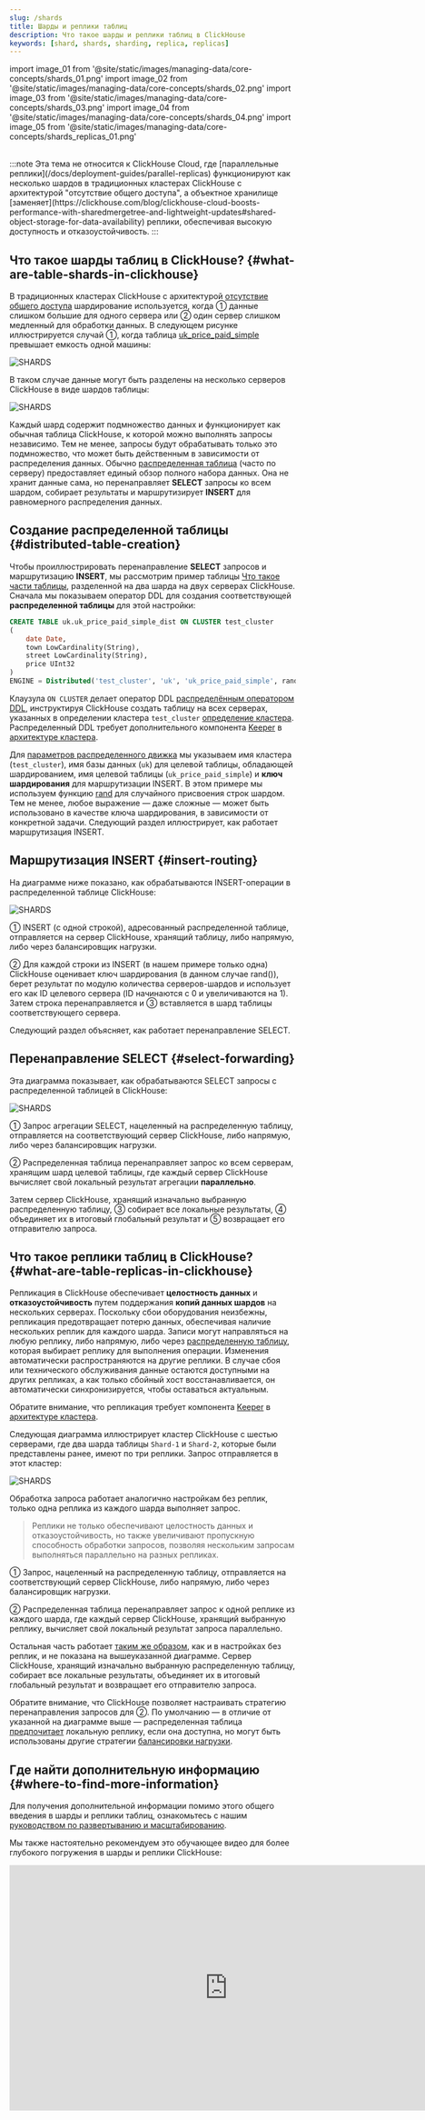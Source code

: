 ```yaml
---
slug: /shards
title: Шарды и реплики таблиц
description: Что такое шарды и реплики таблиц в ClickHouse
keywords: [shard, shards, sharding, replica, replicas]
---
```


import image_01 from '@site/static/images/managing-data/core-concepts/shards_01.png'
import image_02 from '@site/static/images/managing-data/core-concepts/shards_02.png'
import image_03 from '@site/static/images/managing-data/core-concepts/shards_03.png'
import image_04 from '@site/static/images/managing-data/core-concepts/shards_04.png'
import image_05 from '@site/static/images/managing-data/core-concepts/shards_replicas_01.png'

<br/>
:::note
Эта тема не относится к ClickHouse Cloud, где [параллельные реплики](/docs/deployment-guides/parallel-replicas) функционируют как несколько шардов в традиционных кластерах ClickHouse с архитектурой "отсутствие общего доступа", а объектное хранилище [заменяет](https://clickhouse.com/blog/clickhouse-cloud-boosts-performance-with-sharedmergetree-and-lightweight-updates#shared-object-storage-for-data-availability) реплики, обеспечивая высокую доступность и отказоустойчивость.
:::

## Что такое шарды таблиц в ClickHouse? {#what-are-table-shards-in-clickhouse}

В традиционных кластерах ClickHouse с архитектурой [отсутствие общего доступа](https://en.wikipedia.org/wiki/Shared-nothing_architecture) шардирование используется, когда ① данные слишком большие для одного сервера или ② один сервер слишком медленный для обработки данных. В следующем рисунке иллюстрируется случай ①, когда таблица [uk_price_paid_simple](/parts) превышает емкость одной машины:  

<img src={image_01} alt='SHARDS' class='image' />
<br/>

В таком случае данные могут быть разделены на несколько серверов ClickHouse в виде шардов таблицы:

<img src={image_02} alt='SHARDS' class='image' />
<br/>

Каждый шард содержит подмножество данных и функционирует как обычная таблица ClickHouse, к которой можно выполнять запросы независимо. Тем не менее, запросы будут обрабатывать только это подмножество, что может быть действенным в зависимости от распределения данных. Обычно [распределенная таблица](/docs/engines/table-engines/special/distributed) (часто по серверу) предоставляет единый обзор полного набора данных. Она не хранит данные сама, но перенаправляет **SELECT** запросы ко всем шардом, собирает результаты и маршрутизирует **INSERT** для равномерного распределения данных.

## Создание распределенной таблицы {#distributed-table-creation}

Чтобы проиллюстрировать перенаправление **SELECT** запросов и маршрутизацию **INSERT**, мы рассмотрим пример таблицы [Что такое части таблицы](/parts), разделенной на два шарда на двух серверах ClickHouse. Сначала мы показываем оператор DDL для создания соответствующей **распределенной таблицы** для этой настройки:

```sql
CREATE TABLE uk.uk_price_paid_simple_dist ON CLUSTER test_cluster
(
    date Date,
    town LowCardinality(String),
    street LowCardinality(String),
    price UInt32
)
ENGINE = Distributed('test_cluster', 'uk', 'uk_price_paid_simple', rand())
```

Клаузула `ON CLUSTER` делает оператор DDL [распределённым оператором DDL](/docs/sql-reference/distributed-ddl), инструктируя ClickHouse создать таблицу на всех серверах, указанных в определении кластера `test_cluster` [определение кластера](/docs/architecture/horizontal-scaling#replication-and-sharding-configuration). Распределенный DDL требует дополнительного компонента [Keeper](https://clickhouse.com/clickhouse/keeper) в [архитектуре кластера](/docs/architecture/horizontal-scaling#architecture-diagram).

Для [параметров распределенного движка](/docs/engines/table-engines/special/distributed#distributed-parameters) мы указываем имя кластера (`test_cluster`), имя базы данных (`uk`) для целевой таблицы, обладающей шардированием, имя целевой таблицы (`uk_price_paid_simple`) и **ключ шардирования** для маршрутизации INSERT. В этом примере мы используем функцию [rand](/sql-reference/functions/random-functions#rand) для случайного присвоения строк шардом. Тем не менее, любое выражение — даже сложные — может быть использовано в качестве ключа шардирования, в зависимости от конкретной задачи. Следующий раздел иллюстрирует, как работает маршрутизация INSERT.

## Маршрутизация INSERT {#insert-routing}

На диаграмме ниже показано, как обрабатываются INSERT-операции в распределенной таблице ClickHouse:

<img src={image_03} alt='SHARDS' class='image' />
<br/>

① INSERT (с одной строкой), адресованный распределенной таблице, отправляется на сервер ClickHouse, хранящий таблицу, либо напрямую, либо через балансировщик нагрузки.

② Для каждой строки из INSERT (в нашем примере только одна) ClickHouse оценивает ключ шардирования (в данном случае rand()), берет результат по модулю количества серверов-шардов и использует его как ID целевого сервера (ID начинаются с 0 и увеличиваются на 1). Затем строка перенаправляется и ③ вставляется в шард таблицы соответствующего сервера.

Следующий раздел объясняет, как работает перенаправление SELECT.

## Перенаправление SELECT {#select-forwarding}

Эта диаграмма показывает, как обрабатываются SELECT запросы с распределенной таблицей в ClickHouse:

<img src={image_04} alt='SHARDS' class='image' />
<br/>

① Запрос агрегации SELECT, нацеленный на распределенную таблицу, отправляется на соответствующий сервер ClickHouse, либо напрямую, либо через балансировщик нагрузки.

② Распределенная таблица перенаправляет запрос ко всем серверам, хранящим шард целевой таблицы, где каждый сервер ClickHouse вычисляет свой локальный результат агрегации **параллельно**.

Затем сервер ClickHouse, хранящий изначально выбранную распределенную таблицу, ③ собирает все локальные результаты, ④ объединяет их в итоговый глобальный результат и ⑤ возвращает его отправителю запроса.

## Что такое реплики таблиц в ClickHouse? {#what-are-table-replicas-in-clickhouse}

Репликация в ClickHouse обеспечивает **целостность данных** и **отказоустойчивость** путем поддержания **копий данных шардов** на нескольких серверах. Поскольку сбои оборудования неизбежны, репликация предотвращает потерю данных, обеспечивая наличие нескольких реплик для каждого шарда. Записи могут направляться на любую реплику, либо напрямую, либо через [распределенную таблицу](#distributed-table-creation), которая выбирает реплику для выполнения операции. Изменения автоматически распространяются на другие реплики. В случае сбоя или технического обслуживания данные остаются доступными на других репликах, а как только сбойный хост восстанавливается, он автоматически синхронизируется, чтобы оставаться актуальным.

Обратите внимание, что репликация требует компонента [Keeper](https://clickhouse.com/clickhouse/keeper) в [архитектуре кластера](/docs/architecture/horizontal-scaling#architecture-diagram).

Следующая диаграмма иллюстрирует кластер ClickHouse с шестью серверами, где два шарда таблицы `Shard-1` и `Shard-2`, которые были представлены ранее, имеют по три реплики. Запрос отправляется в этот кластер:

<img src={image_05} alt='SHARDS' class='image' />
<br/>

Обработка запроса работает аналогично настройкам без реплик, только одна реплика из каждого шарда выполняет запрос.

> Реплики не только обеспечивают целостность данных и отказоустойчивость, но также увеличивают пропускную способность обработки запросов, позволяя нескольким запросам выполняться параллельно на разных репликах.

① Запрос, нацеленный на распределенную таблицу, отправляется на соответствующий сервер ClickHouse, либо напрямую, либо через балансировщик нагрузки.

② Распределенная таблица перенаправляет запрос к одной реплике из каждого шарда, где каждый сервер ClickHouse, хранящий выбранную реплику, вычисляет свой локальный результат запроса параллельно.

Остальная часть работает [таким же образом](#select-forwarding), как и в настройках без реплик, и не показана на вышеуказанной диаграмме. Сервер ClickHouse, хранящий изначально выбранную распределенную таблицу, собирает все локальные результаты, объединяет их в итоговый глобальный результат и возвращает его отправителю запроса.

Обратите внимание, что ClickHouse позволяет настраивать стратегию перенаправления запросов для ②. По умолчанию — в отличие от указанной на диаграмме выше — распределенная таблица [предпочитает](/docs/operations/settings/settings#prefer_localhost_replica) локальную реплику, если она доступна, но могут быть использованы другие стратегии [балансировки нагрузки](/docs/operations/settings/settings#load_balancing).

## Где найти дополнительную информацию {#where-to-find-more-information}

Для получения дополнительной информации помимо этого общего введения в шарды и реплики таблиц, ознакомьтесь с нашим [руководством по развертыванию и масштабированию](/docs/architecture/horizontal-scaling). 

Мы также настоятельно рекомендуем это обучающее видео для более глубокого погружения в шарды и реплики ClickHouse:

<iframe width="768" height="432" src="https://www.youtube.com/embed/vBjCJtw_Ei0?si=WqopTrnti6usCMRs" title="YouTube video player" frameborder="0" allow="accelerometer; autoplay; clipboard-write; encrypted-media; gyroscope; picture-in-picture; web-share" referrerpolicy="strict-origin-when-cross-origin" allowfullscreen></iframe>
